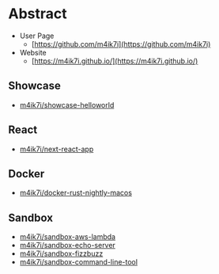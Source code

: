 # Abstract

- User Page
    - [https://github.com/m4ik7i](https://github.com/m4ik7i)
- Website
    - [https://m4ik7i.github.io/](https://m4ik7i.github.io/)

## Showcase

- [m4ik7i/showcase-helloworld](https://github.com/m4ik7i/showcase-helloworld)

## React

- [m4ik7i/next-react-app](https://github.com/m4ik7i/next-react-app)

## Docker

- [m4ik7i/docker-rust-nightly-macos](https://github.com/m4ik7i/docker-rust-nightly-macos)

## Sandbox

- [m4ik7i/sandbox-aws-lambda](https://github.com/m4ik7i/sandbox-aws-lambda)
- [m4ik7i/sandbox-echo-server](https://github.com/m4ik7i/sandbox-echo-server)
- [m4ik7i/sandbox-fizzbuzz](https://github.com/m4ik7i/sandbox-fizzbuzz)
- [m4ik7i/sandbox-command-line-tool](https://github.com/m4ik7i/sandbox-command-line-tool)
